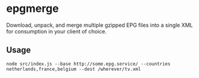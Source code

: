 # epgmerge

Download, unpack, and merge multiple gzipped EPG files into a single XML for consumption in your client of choice.

## Usage

`node src/index.js --base http://some.epg.service/ --countries netherlands,france,belgium --dest /wherever/tv.xml`
